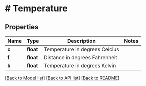 # # Temperature

## Properties

Name | Type | Description | Notes
------------ | ------------- | ------------- | -------------
**c** | **float** | Temperature in degrees Celcius |
**f** | **float** | Distance in degrees Fahrenheit |
**k** | **float** | Temperature in degrees Kelvin |

[[Back to Model list]](../../README.md#models) [[Back to API list]](../../README.md#endpoints) [[Back to README]](../../README.md)

